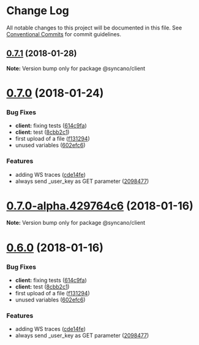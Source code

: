 # Change Log

All notable changes to this project will be documented in this file.
See [Conventional Commits](https://conventionalcommits.org) for commit guidelines.

<a name="0.7.1"></a>
## [0.7.1](https://github.com/Syncano/syncano-client-js/compare/v0.7.0...v0.7.1) (2018-01-28)




**Note:** Version bump only for package @syncano/client

<a name="0.7.0"></a>
# [0.7.0](https://github.com/Syncano/syncano-client-js/compare/v0.4.2...v0.7.0) (2018-01-24)


### Bug Fixes

* **client:** fixing tests ([614c9fa](https://github.com/Syncano/syncano-client-js/commit/614c9fa))
* **client:** test ([8cbb2c1](https://github.com/Syncano/syncano-client-js/commit/8cbb2c1))
* first upload of a file ([f131294](https://github.com/Syncano/syncano-client-js/commit/f131294))
* unused variables ([602efc6](https://github.com/Syncano/syncano-client-js/commit/602efc6))


### Features

* adding WS traces ([cde14fe](https://github.com/Syncano/syncano-client-js/commit/cde14fe))
* always send _user_key as GET parameter ([2098477](https://github.com/Syncano/syncano-client-js/commit/2098477))




<a name="0.7.0-alpha.429764c6"></a>
# [0.7.0-alpha.429764c6](https://github.com/Syncano/syncano-client-js/compare/v0.6.0...v0.7.0-alpha.429764c6) (2018-01-16)




**Note:** Version bump only for package @syncano/client

<a name="0.6.0"></a>
# [0.6.0](https://github.com/Syncano/syncano-client-js/compare/v0.4.2...v0.6.0) (2018-01-16)


### Bug Fixes

* **client:** fixing tests ([614c9fa](https://github.com/Syncano/syncano-client-js/commit/614c9fa))
* **client:** test ([8cbb2c1](https://github.com/Syncano/syncano-client-js/commit/8cbb2c1))
* first upload of a file ([f131294](https://github.com/Syncano/syncano-client-js/commit/f131294))
* unused variables ([602efc6](https://github.com/Syncano/syncano-client-js/commit/602efc6))


### Features

* adding WS traces ([cde14fe](https://github.com/Syncano/syncano-client-js/commit/cde14fe))
* always send _user_key as GET parameter ([2098477](https://github.com/Syncano/syncano-client-js/commit/2098477))
